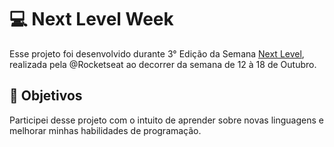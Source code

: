 # 💻 Next Level Week

  Esse projeto foi desenvolvido durante 3° Edição da Semana [Next Level](https://nextlevelweek.com/), realizada pela @Rocketseat ao decorrer da semana de 12 à 18 de Outubro.

## 🤝 Objetivos
  Participei desse projeto com o intuito de aprender sobre novas linguagens e melhorar minhas habilidades de programação.
